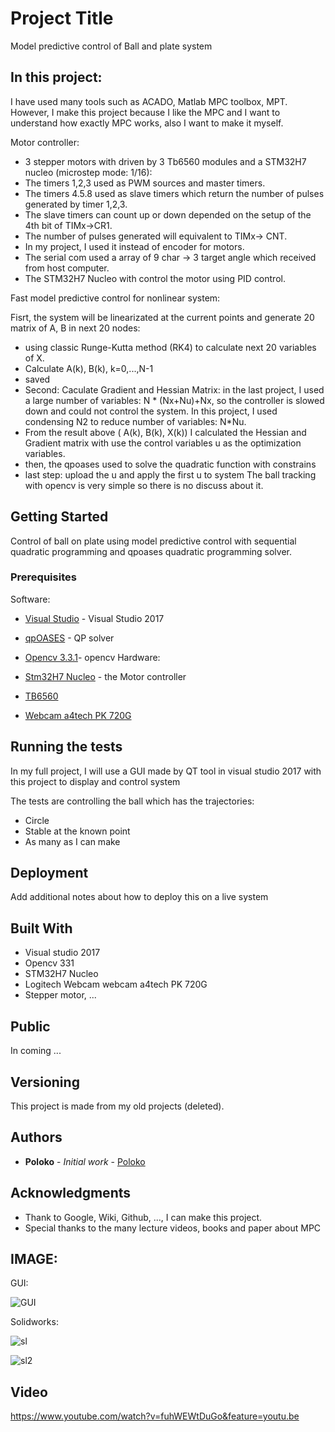 # Project Title

Model predictive control of Ball and plate system

## In this project:
I have used many tools such as ACADO, Matlab MPC toolbox, MPT. However, I make this project because I like the MPC and I want to understand how exactly MPC works, also I want to make it myself.

Motor controller:
* 3 stepper motors with driven by 3 Tb6560 modules and a STM32H7 nucleo (microstep mode: 1/16):
* The timers 1,2,3 used as PWM sources and master timers.
* The timers 4.5.8 used as slave timers which return the number of pulses generated by timer 1,2,3. 
* The slave timers can count up or down depended on the setup of the 4th bit of TIMx->CR1. 
* The number of pulses generated will equivalent to TIMx-> CNT.
* In my project, I used it instead of encoder for motors.
* The serial com used a array of 9 char -> 3 target angle which received from host computer.
* The STM32H7 Nucleo with control the motor using PID control.

Fast model predictive control for nonlinear system:

Fisrt, the system will be linearizated at the current points and generate 20 matrix of A, B in next 20 nodes:
*    using classic Runge-Kutta method (RK4) to calculate next 20 variables of X.
*    Calculate A(k), B(k), k=0,...,N-1
*    saved
*    Second: Caculate Gradient and Hessian Matrix: in the last project, I used a large number of variables: N * (Nx+Nu)+Nx, so the controller is slowed down and could not control the system. In this project, I used condensing N2 to reduce number of variables: N*Nu.
* From the result above ( A(k), B(k), X(k)) I calculated the Hessian and Gradient matrix with use the control variables u as the optimization variables.
* then, the qpoases used to solve the quadratic function with constrains
* last step: upload the u and apply the first u to system
The ball tracking with opencv is very simple so there is no discuss about it.

## Getting Started

Control of ball on plate using model predictive control with sequential quadratic programming and qpoases quadratic programming solver. 

### Prerequisites
Software:

* [Visual Studio](https://visualstudio.microsoft.com/downloads/) - Visual Studio 2017
* [qpOASES](https://projects.coin-or.org/qpOASES) - QP solver
* [Opencv 3.3.1](https://opencv.org/releases.html)- opencv
Hardware:

* [Stm32H7 Nucleo](https://www.st.com/en/evaluation-tools/nucleo-h743zi.html) - the Motor controller
* [TB6560](https://www.google.com/search?q=TB6560&rlz=1C1CHBF_enVN806VN806&oq=TB6560&aqs=chrome..69i57j69i60j69i59l3.2159j0j4&sourceid=chrome&ie=UTF-8)
* [Webcam a4tech PK 720G](https://www.google.com/search?q=webcam+a4tech+PK+720G&rlz=1C1CHBF_enVN806VN806&oq=webcam+a4tech+&aqs=chrome.1.69i59l3.16687j0j1&sourceid=chrome&ie=UTF-8)


## Running the tests

In my full project, I will use a GUI made by QT tool in visual studio 2017 with this project to display and control system

The tests are controlling the ball which has the trajectories:

* Circle
* Stable at the known point
* As many as I can make
## Deployment

Add additional notes about how to deploy this on a live system

## Built With

* Visual studio 2017
* Opencv 331
* STM32H7 Nucleo
* Logitech Webcam webcam a4tech PK 720G
* Stepper motor, ...

## Public
In coming ...

## Versioning

This project is made from my old projects (deleted).

## Authors

* **Poloko** - *Initial work* - [Poloko](https://github.com/poloko159)

## Acknowledgments

* Thank to Google, Wiki, Github, ..., I can make this project.
* Special thanks to the many lecture videos, books and paper about MPC

## IMAGE:

GUI:

![GUI](https://user-images.githubusercontent.com/30334192/50046587-35f9a580-00d8-11e9-9e16-d96700186827.PNG)

Solidworks:

![sl](https://user-images.githubusercontent.com/30334192/50046576-0a76bb00-00d8-11e9-94cb-2e34b610dc48.png)

![sl2](https://user-images.githubusercontent.com/30334192/50046574-09de2480-00d8-11e9-9ec7-2bdbd5ecb475.png)

## Video

https://www.youtube.com/watch?v=fuhWEWtDuGo&feature=youtu.be
